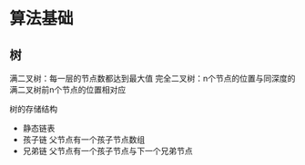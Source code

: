 # 算法基础

## 树

满二叉树：每一层的节点数都达到最大值
完全二叉树：n个节点的位置与同深度的满二叉树前n个节点的位置相对应

树的存储结构

- 静态链表
- 孩子链
    父节点有一个孩子节点数组
- 兄弟链
    父节点有一个孩子节点与下一个兄弟节点
